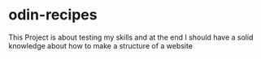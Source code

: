 # odin-recipes
This Project is about testing my skills and at the end I should have a solid knowledge about how to make a structure of a website